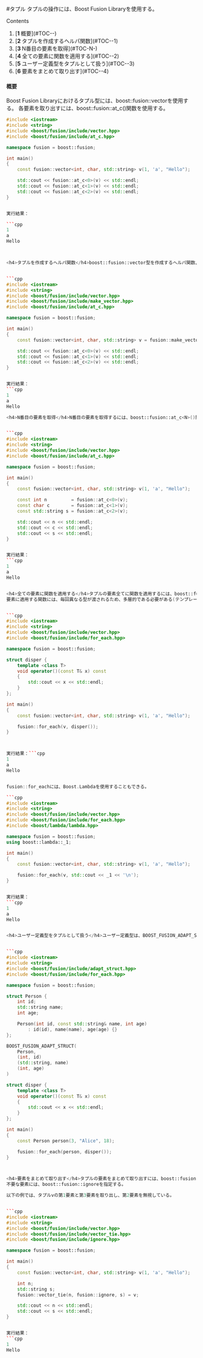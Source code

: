 #タプル
タプルの操作には、Boost Fusion Libraryを使用する。

Contents
<ol class='goog-toc'><li class='goog-toc'>[<strong>1 </strong>概要](#TOC--)</li><li class='goog-toc'>[<strong>2 </strong>タプルを作成するヘルパ関数](#TOC--1)</li><li class='goog-toc'>[<strong>3 </strong>N番目の要素を取得](#TOC-N-)</li><li class='goog-toc'>[<strong>4 </strong>全ての要素に関数を適用する](#TOC--2)</li><li class='goog-toc'>[<strong>5 </strong>ユーザー定義型をタプルとして扱う](#TOC--3)</li><li class='goog-toc'>[<strong>6 </strong>要素をまとめて取り出す](#TOC--4)</li></ol>



<h4>概要</h4>Boost Fusion Libraryにおけるタプル型には、boost::fusion::vector<T...>を使用する。
各要素を取り出すには、boost::fusion::at_c<N>()関数を使用する。


```cpp
#include <iostream>
#include <string>
#include <boost/fusion/include/vector.hpp>
#include <boost/fusion/include/at_c.hpp>

namespace fusion = boost::fusion;

int main()
{
    const fusion::vector<int, char, std::string> v(1, 'a', "Hello");

    std::cout << fusion::at_c<0>(v) << std::endl;
    std::cout << fusion::at_c<1>(v) << std::endl;
    std::cout << fusion::at_c<2>(v) << std::endl;
}


実行結果：

```cpp
1
a
Hello



<h4>タプルを作成するヘルパ関数</h4>boost::fusion::vector型を作成するヘルパ関数、boost::fusion::make_vector()関数を使用する。


```cpp
#include <iostream>
#include <string>
#include <boost/fusion/include/vector.hpp>
#include <boost/fusion/include/make_vector.hpp>
#include <boost/fusion/include/at_c.hpp>

namespace fusion = boost::fusion;

int main()
{
    const fusion::vector<int, char, std::string> v = fusion::make_vector(1, 'a', "Hello");

    std::cout << fusion::at_c<0>(v) << std::endl;
    std::cout << fusion::at_c<1>(v) << std::endl;
    std::cout << fusion::at_c<2>(v) << std::endl;
}


実行結果：
```cpp
1
a
Hello

<h4>N番目の要素を取得</h4>N番目の要素を取得するには、boost::fusion::at_c<N>()関数を使用する。Nはコンパイル時定数である。


```cpp
#include <iostream>
#include <string>
#include <boost/fusion/include/vector.hpp>
#include <boost/fusion/include/at_c.hpp>

namespace fusion = boost::fusion;

int main()
{
    const fusion::vector<int, char, std::string> v(1, 'a', "Hello");

    const int n         = fusion::at_c<0>(v);
    const char c        = fusion::at_c<1>(v);
    const std::string s = fusion::at_c<2>(v);

    std::cout << n << std::endl;
    std::cout << c << std::endl;
    std::cout << s << std::endl;
}


実行結果：
```cpp
1
a
Hello


<h4>全ての要素に関数を適用する</h4>タプルの要素全てに関数を適用するには、boost::fusion::for_each()アルゴリズムを使用する。
要素に適用する関数には、毎回異なる型が渡されるため、多層的である必要がある(テンプレート、もしくは型数分のオーバーロード)。


```cpp
#include <iostream>
#include <string>
#include <boost/fusion/include/vector.hpp>
#include <boost/fusion/include/for_each.hpp>

namespace fusion = boost::fusion;

struct disper {
    template <class T>
    void operator()(const T& x) const
    {
        std::cout << x << std::endl;
    }
};

int main()
{
    const fusion::vector<int, char, std::string> v(1, 'a', "Hello");

    fusion::for_each(v, disper());
}



実行結果：```cpp
1
a
Hello


fusion::for_eachには、Boost.Lambdaを使用することもできる。

```cpp
#include <iostream>
#include <string>
#include <boost/fusion/include/vector.hpp>
#include <boost/fusion/include/for_each.hpp>
#include <boost/lambda/lambda.hpp>

namespace fusion = boost::fusion;
using boost::lambda::_1;

int main()
{
    const fusion::vector<int, char, std::string> v(1, 'a', "Hello");

    fusion::for_each(v, std::cout << _1 << '\n');
}


実行結果：
```cpp
1
a
Hello


<h4>ユーザー定義型をタプルとして扱う</h4>ユーザー定義型は、BOOST_FUSION_ADAPT_STRUCTマクロを適用することで、Boost.Fusionのシーケンスとして登録することができ、その後、そのユーザー定義型はBoost.Fusionで扱えるタプルとして見なされるようになる。


```cpp
#include <iostream>
#include <string>
#include <boost/fusion/include/adapt_struct.hpp>
#include <boost/fusion/include/for_each.hpp>

namespace fusion = boost::fusion;

struct Person {
    int id;
    std::string name;
    int age;

    Person(int id, const std::string& name, int age)
        : id(id), name(name), age(age) {}
};

BOOST_FUSION_ADAPT_STRUCT(
    Person,
    (int, id)
    (std::string, name)
    (int, age)
)

struct disper {
    template <class T>
    void operator()(const T& x) const
    {
        std::cout << x << std::endl;
    }
};

int main()
{
    const Person person(3, "Alice", 18);

    fusion::for_each(person, disper());
}



<h4>要素をまとめて取り出す</h4>タプルの要素をまとめて取り出すには、boost::fusion::vector_tie()を使用する。
不要な要素には、boost::fusion::ignoreを指定する。

以下の例では、タプルvの第1要素と第3要素を取り出し、第2要素を無視している。


```cpp
#include <iostream>
#include <string>
#include <boost/fusion/include/vector.hpp>
#include <boost/fusion/include/vector_tie.hpp>
#include <boost/fusion/include/ignore.hpp>

namespace fusion = boost::fusion;

int main()
{
    const fusion::vector<int, char, std::string> v(1, 'a', "Hello");

    int n;
    std::string s;
    fusion::vector_tie(n, fusion::ignore, s) = v;

    std::cout << n << std::endl;
    std::cout << s << std::endl;
}


実行結果：
```cpp
1
Hello

```
